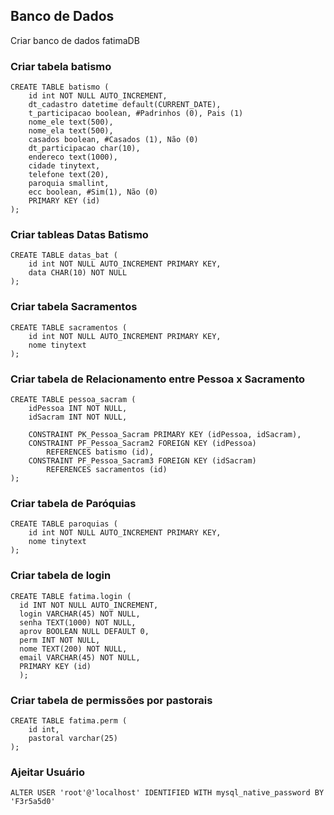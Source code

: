 ## Banco de Dados
Criar banco de dados fatimaDB

### Criar tabela batismo
```
CREATE TABLE batismo (
	id int NOT NULL AUTO_INCREMENT,
    dt_cadastro datetime default(CURRENT_DATE),
    t_participacao boolean, #Padrinhos (0), Pais (1)
    nome_ele text(500),
    nome_ela text(500),
    casados boolean, #Casados (1), Não (0)
    dt_participacao char(10),
    endereco text(1000),
    cidade tinytext,
    telefone text(20),
    paroquia smallint,
    ecc boolean, #Sim(1), Não (0)
	PRIMARY KEY (id)
);
```

### Criar tableas Datas Batismo
```
CREATE TABLE datas_bat (
	id int NOT NULL AUTO_INCREMENT PRIMARY KEY,
    data CHAR(10) NOT NULL
);
```
### Criar tabela Sacramentos
```
CREATE TABLE sacramentos (
	id int NOT NULL AUTO_INCREMENT PRIMARY KEY,
    nome tinytext
);
```

### Criar tabela de Relacionamento entre Pessoa x Sacramento
```
CREATE TABLE pessoa_sacram (
	idPessoa INT NOT NULL,
    idSacram INT NOT NULL,
    
    CONSTRAINT PK_Pessoa_Sacram PRIMARY KEY (idPessoa, idSacram),
    CONSTRAINT PF_Pessoa_Sacram2 FOREIGN KEY (idPessoa)
		REFERENCES batismo (id),
	CONSTRAINT PF_Pessoa_Sacram3 FOREIGN KEY (idSacram)
		REFERENCES sacramentos (id)
);
```
### Criar tabela de Paróquias
```
CREATE TABLE paroquias (
	id int NOT NULL AUTO_INCREMENT PRIMARY KEY,
    nome tinytext
);
```
### Criar tabela de login
```
CREATE TABLE fatima.login (
  id INT NOT NULL AUTO_INCREMENT,
  login VARCHAR(45) NOT NULL,
  senha TEXT(1000) NOT NULL,
  aprov BOOLEAN NULL DEFAULT 0,
  perm INT NOT NULL,
  nome TEXT(200) NOT NULL,
  email VARCHAR(45) NOT NULL,
  PRIMARY KEY (id)
  );
```
### Criar tabela de permissões por pastorais
```
CREATE TABLE fatima.perm (
    id int,
    pastoral varchar(25)
);
```

### Ajeitar Usuário
```
ALTER USER 'root'@'localhost' IDENTIFIED WITH mysql_native_password BY 'F3r5a5d0'
```








